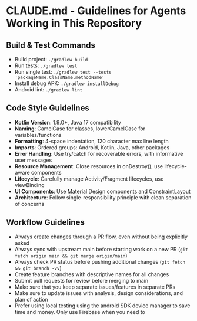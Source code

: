 # CLAUDE.md - Guidelines for Agents Working in This Repository

## Build & Test Commands
- Build project: `./gradlew build`
- Run tests: `./gradlew test`
- Run single test: `./gradlew test --tests 'packageName.ClassName.methodName'`
- Install debug APK: `./gradlew installDebug`
- Android lint: `./gradlew lint`

## Code Style Guidelines
- **Kotlin Version**: 1.9.0+, Java 17 compatibility
- **Naming**: CamelCase for classes, lowerCamelCase for variables/functions
- **Formatting**: 4-space indentation, 120 character max line length
- **Imports**: Ordered groups: Android, Kotlin, Java, other packages  
- **Error Handling**: Use try/catch for recoverable errors, with informative user messages
- **Resource Management**: Close resources in onDestroy(), use lifecycle-aware components
- **Lifecycle**: Carefully manage Activity/Fragment lifecycles, use viewBinding
- **UI Components**: Use Material Design components and ConstraintLayout
- **Architecture**: Follow single-responsibility principle with clean separation of concerns

## Workflow Guidelines
- Always create changes through a PR flow, even without being explicitly asked
- Always sync with upstream main before starting work on a new PR (`git fetch origin main && git merge origin/main`)
- Always check PR status before pushing additional changes (`git fetch && git branch -vv`)
- Create feature branches with descriptive names for all changes
- Submit pull requests for review before merging to main
- Make sure that you keep separate issues/features in separate PRs
- Make sure to update issues with analysis, design considerations, and plan of action
- Prefer using local testing using the android SDK device manager to save time and money. Only use Firebase when you need to
